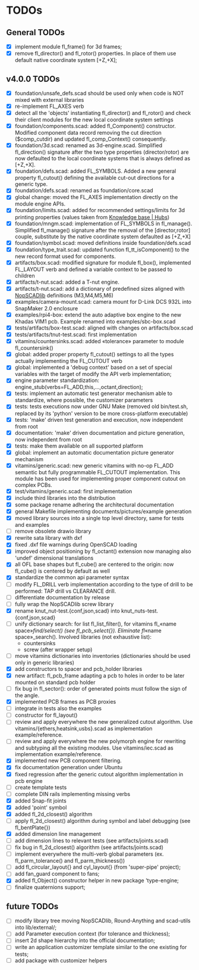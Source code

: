 # TODOs

## General TODOs

- [x] implement module fl_frame() for 3d frames;
- [x] remove fl_director() and fl_rotor() properties. In place of them use
  default native coordinate system [+Z,+X];

## v4.0.0 TODOs

- [x] foundation/unsafe_defs.scad should be used only when code is NOT mixed
  with external libraries
- [x] re-implement FL_AXES verb
- [x] detect all the 'objects' instantiating fl_director() and fl_rotor() and
  check their client modules for the new local coordinate system settings
- [x] foundation/components.scad: added fl_Component() constructor. Modified
  component data record removing the cut direction ($comp_cutdir) and updated
  fl_comp_Context() consequently.
- [x] foundation/3d.scad: renamed as 3d-engine.scad. Simplified fl_direction()
  signature after the two type properties (director/rotor) are now defaulted to
  the local coordinate  systems that is always defined as [+Z,+X].
- [x] foundation/defs.scad: added FL_SYMBOLS. Added a new general property
  fl_cutout() defining the available cut-out directions for a generic type.
- [x] foundation/defs.scad: renamed as foundation/core.scad
- [x] global change: moved the FL_AXES implementation directly on the module
  engine APIs.
- [x] foundation/limits.scad: added for recommended settings/limits for 3d
  printing properties (values taken from [Knowledge base |
  Hubs](https://www.hubs.com/knowledge-base/))
- [x] foundation/mngm.scad: implementation of FL_SYMBOLS in fl_manage().
  Simplified fl_manage() signature after the removal of the [director,rotor]
  couple, substitute by the native  coordinate system defaulted as [+Z,+X]
- [x] foundation/symbol.scad: moved definitions inside foundation/defs.scad
- [x] foundation/type_trait.scad: updated function fl_tt_isComponent() to the
  new record format used for components.
- [x] artifacts/box.scad: modified signature for module fl_box(), implemented
  FL_LAYOUT verb and defined a variable context to be passed to children
- [x] artifacts/t-nut.scad: added a T-nut engine.
- [X] artifacts/t-nut.scad: add a dictionary of predefined sizes aligned with
  [NopSCADlib](https://github.com/nophead/NopSCADlib) definitions (M3,M4,M5,M6)
- [x] examples/camera-mount.scad: camera mount for D-Link DCS 932L into
  SnapMaker 2.0 enclosure
- [x] examples/rpi4-box: extend the auto adaptive box engine to the new Khadas
  VIM1 pcb. Example renamed into examples/sbc-box.scad
- [x] tests/artifacts/box-test.scad: aligned with changes on artifacts/box.scad
- [x] tests/artifacts/tnut-test.scad: first implementation
- [x] vitamins/countersinks.scad: added «tolerance» parameter to module
  fl_countersink()
- [x] global: added proper property fl_cutout() settings to all the types
  actually implementing the FL_CUTOUT verb
- [x] global: implemented a 'debug context' based on a set of special variables
  with the target of modify the API verb implementation;
- [x] engine parameter standardization:
        engine_stub(verbs=FL_ADD,this,...,octant,direction);
- [x] tests: implement an automatic test generator mechanism able to
  standardize, where possible, the customizer parameters
- [x] tests: tests executions now under GNU Make (removed old bin/test.sh,
  replaced by its 'python' version to be more cross-platform executable)
- [x] tests: 'make' driven test generation and execution, now independent from
  root
- [x] documentation: 'make' driven documentation and picture generation, now
  independent from root
- [x] tests: make them available on all supported platform
- [x] global: implement an automatic documentation picture generator mechanism
- [x] vitamins/generic.scad: new generic vitamins with no-op FL_ADD semantic but
  fully programmable FL_CUTOUT implementation. This module has been used for
  implementing proper  component cutout on complex PCBs.
- [x] test/vitamins/generic.scad: first implementation
- [x] include third libraries into the distribution
- [x] some package rename adhering the architectural documentation
- [x] general Makefile implementing documents/pictures/example generation
- [x] moved library sources into a single top level directory, same for tests
  and examples
- [ ] remove obsolete drawio library
- [x] rewrite sata library with dxf
- [x] fixed .dxf file warnings during OpenSCAD loading
- [x] improved object positioning by fl_octant() extension now managing also
  'undef' dimensional translations
- [x] all OFL base shapes but fl_cube() are centered to the origin: now
  fl_cube() is centered by default as well
- [x] standardize the common api parameter syntax
- [ ] modify FL_DRILL verb implementation according to the type of drill to be
  performed: TAP drill vs CLEARANCE drill.
- [ ] differentiate documentation by release
- [ ] fully wrap the NopSCADlib screw library
- [x] rename knut_nut-test.{conf,json,scad} into knut_nuts-test.{conf,json,scad}
- [ ] unify dictionary search: for list fl_list_filter(), for vitamins fl_«name
  space»_find/select() (see fl_pcb_select{}). Eliminate fl_«name
  space»_search(). Involved libraries (not exhaustive list):
  - countersinks
  - screw (after wrapper setup)
- [ ] move vitamins dictionaries into inventories (dictionaries should be used
  only in generic libraries)
- [x] add constructors to spacer and pcb_holder libraries
- [x] new artifact: fl_pcb_frame adapting a pcb to holes in order to be later
  mounted on standard pcb holder
- [ ] fix bug in fl_sector(): order of generated points must follow the sign of
  the angle.
- [x] implemented PCB frames as PCB proxies
- [ ] integrate in tests also the examples
- [ ] constructor for fl_layout()
- [ ] review and apply everywhere the new generalized cutout algorithm. Use
  vitamins/{ethers,heatsink,usbs}.scad as implementation example/reference.
- [ ] review and apply everywhere the new polymorph engine for rewriting and
  subtyping all the existing modules. Use vitamins/iec.scad as implementation
  example/reference.
- [x] implemented new PCB component filtering.
- [x] fix documentation generation under Ubuntu
- [x] fixed regression after the generic cutout algorithm implementation in pcb
  engine
- [ ] create template tests
- [ ] complete DIN rails implementing missing verbs
- [x] added Snap-fit joints
- [x] added 'point' symbol
- [x] added fl_2d_closest() algorithm
- [ ] apply fl_2d_closest() algorithm during symbol and label debugging (see fl_bentPlate{})
- [x] added dimension line management
- [ ] add dimension lines to relevant tests (see artifacts/joints.scad)
- [ ] fix bug in fl_2d_closest() algorithm (see artifacts/joints.scad)
- [ ] implement everywhere the multi-verb global parameters (ex.
  fl_parm_tolerance() and fl_parm_thickness())
- [ ] add fl_circular_layout{} and cyl_layout{} (from 'super-pipe' project);
- [ ] add fan_guard component to fans;
- [x] added fl_Object() constructor helper in new package 'type-engine;
- [ ] finalize quaternions support;

## future TODOs

- [ ] modify library tree moving NopSCADlib, Round-Anything and scad-utils into lib/external/;
- [ ] add Parameter execution context (for tolerance and thickness);
- [ ] insert 2d shape hierarchy into the official documentation;
- [ ] write an application customizer template similar to the one existing for tests;
- [ ] add package with customizer helpers